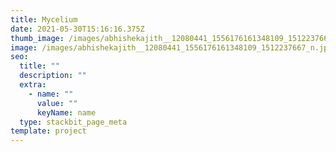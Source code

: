```yaml
---
title: Mycelium
date: 2021-05-30T15:16:16.375Z
thumb_image: /images/abhishekajith__12080441_1556176161348109_1512237667_n.jpg
image: /images/abhishekajith__12080441_1556176161348109_1512237667_n.jpg
seo:
  title: ""
  description: ""
  extra:
    - name: ""
      value: ""
      keyName: name
  type: stackbit_page_meta
template: project
---
```

